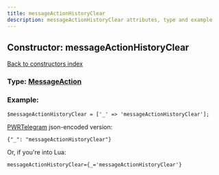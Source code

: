 ```yaml
---
title: messageActionHistoryClear
description: messageActionHistoryClear attributes, type and example
---
```

## Constructor: messageActionHistoryClear  
[Back to constructors index](index.md)






### Type: [MessageAction](../types/MessageAction.md)


### Example:

```
$messageActionHistoryClear = ['_' => 'messageActionHistoryClear'];
```  

[PWRTelegram](https://pwrtelegram.xyz) json-encoded version:

```
{"_": "messageActionHistoryClear"}
```


Or, if you're into Lua:  


```
messageActionHistoryClear={_='messageActionHistoryClear'}

```


